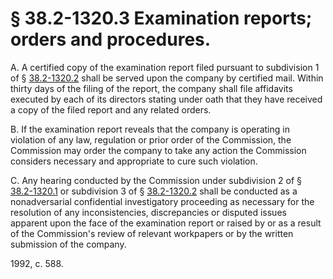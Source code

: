 # § 38.2-1320.3 Examination reports; orders and procedures.

<p>A. A certified copy of the examination report filed pursuant to subdivision 1 of § <a href='http://law.lis.virginia.gov/vacode/38.2-1320.2/'>38.2-1320.2</a> shall be served upon the company by certified mail. Within thirty days of the filing of the report, the company shall file affidavits executed by each of its directors stating under oath that they have received a copy of the filed report and any related orders.</p><p>B. If the examination report reveals that the company is operating in violation of any law, regulation or prior order of the Commission, the Commission may order the company to take any action the Commission considers necessary and appropriate to cure such violation.</p><p>C. Any hearing conducted by the Commission under subdivision 2 of § <a href='http://law.lis.virginia.gov/vacode/38.2-1320.1/'>38.2-1320.1</a> or subdivision 3 of § <a href='http://law.lis.virginia.gov/vacode/38.2-1320.2/'>38.2-1320.2</a> shall be conducted as a nonadversarial confidential investigatory proceeding as necessary for the resolution of any inconsistencies, discrepancies or disputed issues apparent upon the face of the examination report or raised by or as a result of the Commission's review of relevant workpapers or by the written submission of the company.</p><p>1992, c. 588.</p>